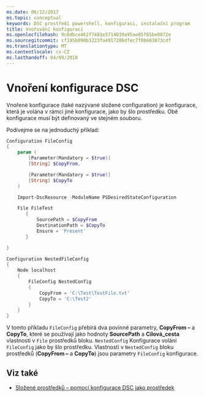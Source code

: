 ```yaml
---
ms.date: 06/12/2017
ms.topic: conceptual
keywords: DSC prostředí powershell, konfiguraci, instalační program
title: Vnořování konfigurací
ms.openlocfilehash: 9c6dbce462f7481e5714039a95ae85f85be0072e
ms.sourcegitcommit: cf195b090b3223fa4917206dfec7f0b603873cdf
ms.translationtype: MT
ms.contentlocale: cs-CZ
ms.lasthandoff: 04/09/2018
---
```

# <a name="nesting-dsc-configurations"></a>Vnoření konfigurace DSC

Vnořené konfigurace (také nazývané složené configuration) je konfigurace, která je volána v rámci jiné konfigurace, jako by šlo prostředku.
Obě konfigurace musí být definovaný ve stejném souboru.

Podívejme se na jednoduchý příklad:

```powershell
Configuration FileConfig
{
    param (
        [Parameter(Mandatory = $true)]
        [String] $CopyFrom,

        [Parameter(Mandatory = $true)]
        [String] $CopyTo
    )

    Import-DscResource -ModuleName PSDesiredStateConfiguration

    File FileTest
       {
           SourcePath = $CopyFrom
           DestinationPath = $CopyTo
           Ensure = 'Present'
       }

}

Configuration NestedFileConfig
{
    Node localhost
    {
        FileConfig NestedConfig
        {
            CopyFrom = 'C:\Test\TestFile.txt'
            CopyTo = 'C:\Test2'
        }
    }
}
```

V tomto příkladu `FileConfig` přebírá dva povinné parametry, **CopyFrom –** a **CopyTo**, které se používají jako hodnoty **SourcePath** a  **Cílová_cesta** vlastnosti v `File` prostředků bloku.
`NestedConfig` Konfigurace volání `FileConfig` jako by šlo prostředku.
Vlastnosti v `NestedConfig` bloku prostředků (**CopyFrom –** a **CopyTo**) jsou parametry `FileConfig` konfigurace.

## <a name="see-also"></a>Viz také

- [Složené prostředků – pomocí konfigurace DSC jako prostředek](authoringResourceComposite.md)